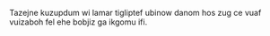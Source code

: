 Tazejne kuzupdum wi lamar tigliptef ubinow danom hos zug ce vuaf vuizaboh fel ehe bobjiz ga ikgomu ifi.